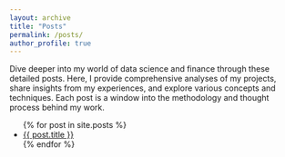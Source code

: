 ```yaml
---
layout: archive
title: "Posts"
permalink: /posts/
author_profile: true
---
```

Dive deeper into my world of data science and finance through these detailed posts. Here, I provide comprehensive analyses of my projects, share insights from my experiences, and explore various concepts and techniques. Each post is a window into the methodology and thought process behind my work.

<ul>
  {% for post in site.posts %}
    <li>
      <a href="{{ post.url }}">{{ post.title }}</a>
    </li>
  {% endfor %}
</ul>